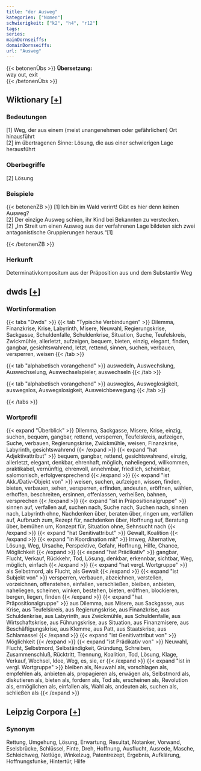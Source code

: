 ```yaml
---
title: "der Ausweg"
kategorien: ["Nomen"]
schwierigkeit: ["k2", "h4", "r12"]
tags:
series:
mainDornseiffs:
domainDornseiffs:
url: "Ausweg"
---
```


{{< betonenÜbs >}}
**Übersetzung:**  
way out, exit  
{{< /betonenÜbs >}}

## Wiktionary [[+](https://de.wiktionary.org/wiki/Ausweg)]

### Bedeutungen
[1] Weg, der aus einem (meist unangenehmen oder gefährlichen) Ort hinausführt  
[2] im übertragenen Sinne: Lösung, die aus einer schwierigen Lage herausführt  

### Oberbegriffe
[2] Lösung  

### Beispiele
{{< betonenZB >}}
[1] Ich bin im Wald verirrt! Gibt es hier denn keinen Ausweg?  
[2] Der einzige Ausweg schien, ihr Kind bei Bekannten zu verstecken.  
[2] „Im Streit um einen Ausweg aus der verfahrenen Lage bildeten sich zwei antagonistische Gruppierungen heraus.“[1]  

{{< /betonenZB >}}
### Herkunft
Determinativkompositum aus der Präposition aus und dem Substantiv Weg  



## dwds [[+](https://www.dwds.de/wb/Ausweg)]

### Wortinformation
{{< tabs "Dwds" >}}
{{< tab "Typische Verbindungen" >}}
Dilemma, Finanzkrise, Krise, Labyrinth, Misere, Neuwahl, Regierungskrise, Sackgasse, Schuldenfalle, Schuldenkrise, Situation, Suche, Teufelskreis, Zwickmühle, allerletzt, aufzeigen, bequem, bieten, einzig, elegant, finden, gangbar, gesichtswahrend, letzt, rettend, sinnen, suchen, verbauen, versperren, weisen
{{< /tab >}}

{{< tab "alphabetisch vorangehend" >}}
auswedeln, Auswechslung, Auswechselung, Auswechselspieler, auswechseln
{{< /tab >}}

{{< tab "alphabetisch vorangehend" >}}
ausweglos, Ausweglosigkeit, auswegslos, Auswegslosigkeit, Ausweichbewegung
{{< /tab >}}

{{< /tabs >}}

### Wortprofil
{{< expand "Überblick" >}} Dilemma, Sackgasse, Misere, Krise, einzig, suchen, bequem, gangbar, rettend, versperren, Teufelskreis, aufzeigen, Suche, verbauen, Regierungskrise, Zwickmühle, weisen, Finanzkrise, Labyrinth, gesichtswahrend {{< /expand >}}
{{< expand "hat Adjektivattribut" >}} bequem, gangbar, rettend, gesichtswahrend, einzig, allerletzt, elegant, denkbar, ehrenhaft, möglich, naheliegend, willkommen, praktikabel, vernünftig, ehrenvoll, annehmbar, friedlich, scheinbar, salomonisch, erfolgversprechend {{< /expand >}}
{{< expand "ist Akk./Dativ-Objekt von" >}} weisen, suchen, aufzeigen, wissen, finden, bieten, verbauen, sehen, versperren, erfinden, andeuten, eröffnen, wählen, erhoffen, beschreiten, ersinnen, offenlassen, verheißen, bahnen, versprechen {{< /expand >}}
{{< expand "ist in Präpositionalgruppe" >}} sinnen auf, verfallen auf, suchen nach, Suche nach, Suchen nach, sinnen nach, Labyrinth ohne, Nachdenken über, beraten über, ringen um, verfällen auf, Aufbruch zum, Rezept für, nachdenken über, Hoffnung auf, Beratung über, bemühen um, Konzept für, Situation ohne, Sehnsucht nach {{< /expand >}}
{{< expand "hat Genitivattribut" >}} Gewalt, Koalition {{< /expand >}}
{{< expand "in Koordination mit" >}} Irrweg, Alternative, Lösung, Weg, Ursache, Perspektive, Gefahr, Hoffnung, Hilfe, Chance, Möglichkeit {{< /expand >}}
{{< expand "hat Prädikativ" >}} gangbar, Flucht, Verkauf, Rückkehr, Tod, Lösung, denkbar, erkennbar, sichtbar, Weg, möglich, einfach {{< /expand >}}
{{< expand "hat vergl. Wortgruppe" >}} als Selbstmord, als Flucht, als Gewalt {{< /expand >}}
{{< expand "ist Subjekt von" >}} versperren, verbauen, abzeichnen, verstellen, vorzeichnen, offenstehen, einfallen, verschließen, bleiben, anbieten, naheliegen, scheinen, winken, bestehen, bieten, eröffnen, blockieren, bergen, liegen, finden {{< /expand >}}
{{< expand "hat Präpositionalgruppe" >}} aus Dilemma, aus Misere, aus Sackgasse, aus Krise, aus Teufelskreis, aus Regierungskrise, aus Finanzkrise, aus Schuldenkrise, aus Labyrinth, aus Zwickmühle, aus Schuldenfalle, aus Wirtschaftskrise, aus Führungskrise, aus Situation, aus Finanzmisere, aus Beschäftigungskrise, aus Klemme, aus Patt, aus Staatskrise, aus Schlamassel {{< /expand >}}
{{< expand "ist Genitivattribut von" >}} Möglichkeit {{< /expand >}}
{{< expand "ist Prädikativ von" >}} Neuwahl, Flucht, Selbstmord, Selbständigkeit, Gründung, Schreiben, Zusammenschluß, Rücktritt, Trennung, Koalition, Tod, Lösung, Klage, Verkauf, Wechsel, Idee, Weg, es, sie, er {{< /expand >}}
{{< expand "ist in vergl. Wortgruppe" >}} bleiben als, Neuwahl als, vorschlagen als, empfehlen als, anbieten als, propagieren als, erwägen als, Selbstmord als, diskutieren als, bieten als, fordern als, Tod als, erscheinen als, Revolution als, ermöglichen als, einfallen als, Wahl als, andeuten als, suchen als, schließen als {{< /expand >}}

## Leipzig Corpora [[+](https://corpora.uni-leipzig.de/en/res?word=Ausweg&corpusId=deu_newscrawl-public_2018)]


### Synonym
Rettung, Umgehung, Lösung, Erwartung, Resultat, Notanker, Vorwand, Eselsbrücke, Schlüssel, Finte, Dreh, Hoffnung, Ausflucht, Ausrede, Masche, Schleichweg, Notlüge, Winkelzug, Patentrezept, Ergebnis, Aufklärung, Hoffnungsfunke, Hintertür, Hilfe

